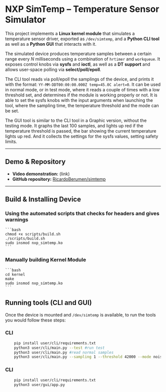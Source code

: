 # NXP SimTemp – Temperature Sensor Simulator

This project implements a **Linux kernel module** that simulates a temperature sensor driver,
exported as `/dev/simtemp`, and a **Python CLI tool** as well as a **Python GUI** that interacts with it.

The simulated device produces temperature samples between a certain range every *N* milliseconds using a
combination of `hrtimer` and `workqueue`. It exposes control knobs via **sysfs** and **ioctl**, as well as a **DT support** and allows
user-space polling via **select/poll/epoll**.

The CLI tool reads via poll/epoll the samplings of the device, and prints it with the format: `YY-MM-DDT00:00:00.000Z temp=45.0C alert=0`.
It can be used in normal mode, or in test mode, where it reads a couple of times with a low threshold set, and determines if the module is 
working properly or not.
It is able to set the sysfs knobs with the input arguments when launching the tool, where the sampling time, the temperature threshold and 
the mode can be set.

The GUI tool is similar to the CLI tool in a Graphic version, without the testing mode. It graphs the last 100 samples, and lights up red 
if the temperature threshold is passed, the bar showing the current temperature lights up red. And it collects the settings for the sysfs 
values, setting safety limits.

---

## Demo & Repository

- **Video demonstration:** (link)
- **GitHub repository:** [RicardoBerumen/simtemp](https://github.com/RicardoBerumen/simtemp)  

---

## Build & Installing Device


### Using the automated scripts that checks for headers and gives warnings
    ```bash
    chmod +x scripts/build.sh
    ./scripts/build.sh
    sudo insmod nxp_simtemp.ko
    ```

### Manually building Kernel Module
    ```bash
    cd kernel
    make
    sudo insmod nxp_simtemp.ko
    ```

## Running tools (CLI and GUI)
Once the device is mounted and `/dev/simtemp` is available, to run the tools you would follow these steps:

### CLI
```bash
    pip install user/cli/requirements.txt
    python3 user/cli/main.py --test #run test
    python3 user/cli/main.py #read normal samples
    python3 user/cli/main.py --sampling 1 --threshold 42000 --mode noisy #change sysfs configs
```

### CLI
```bash
    pip install user/cli/requirements.txt
    python3 user/gui/app.py
```

